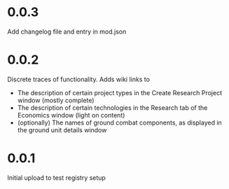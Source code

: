 # 0.0.3

Add changelog file and entry in mod.json

# 0.0.2

Discrete traces of functionality. Adds wiki links to

- The description of certain project types in the Create Research Project window (mostly complete)
- The description of certain technologies in the Research tab of the Economics window (light on content)
- (optionally) The names of ground combat components, as displayed in the ground unit details window

# 0.0.1

Initial upload to test registry setup
